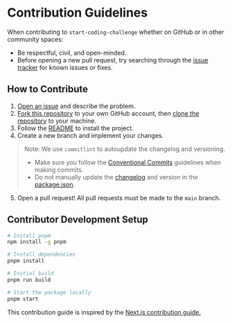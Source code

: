 # Contribution Guidelines

When contributing to `start-coding-challenge` whether on GitHub or in other community spaces:

- Be respectful, civil, and open-minded.
- Before opening a new pull request, try searching through the [issue tracker](https://github.com/martijnd/start-coding-challenge/issues) for known issues or fixes.

## How to Contribute

1. [Open an issue](https://docs.github.com/en/issues/tracking-your-work-with-issues/creating-an-issue) and describe the problem.
2. [Fork this repository](https://docs.github.com/en/get-started/quickstart/fork-a-repo) to your own GitHub account, then [clone the repository](https://docs.github.com/en/repositories/creating-and-managing-repositories/cloning-a-repository) to your machine.
3. Follow the [README](https://github.com/martijnd/start-coding-challenge#readme) to install the project.
4. Create a new branch and implement your changes.

> Note: We use `commitlint` to autoupdate the changelog and versioning.
>
> - Make sure you follow the [Conventional Commits](https://www.conventionalcommits.org/en/v1.0.0/) guidelines when making commits.
> - Do not manually update the [changelog](./CHANGELOG.md) and version in the [package.json](./package.json).

5. Open a pull request! All pull requests must be made to the `main` branch.

## Contributor Development Setup

```bash
# Install pnpm
npm install -g pnpm

# Install dependencies
pnpm install

# Initial build
pnpm run build

# Start the package locally
pnpm start
```

This contribution guide is inspired by the [Next.js contribution guide.](https://github.com/vercel/next.js/blob/canary/contributing.md)
